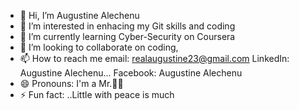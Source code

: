 - 👋 Hi, I’m Augustine Alechenu 
- 👀 I’m interested in enhacing my Git skills and coding 
- 🌱 I’m currently learning Cyber-Security on Coursera 
- 💞️ I’m looking to collaborate on coding, 
- 📫 How to reach me email: realaugustine23@gmail.com LinkedIn: Augustine Alechenu... Facebook: Augustine Alechenu 
- 😄 Pronouns: I'm a Mr.👨‍⚖️
- ⚡ Fun fact: ..Little with peace is much

<!---
Realaugustine23/Realaugustine23 is a ✨ special ✨ repository because its `README.md` (this file) appears on your GitHub profile.
You can click the Preview link to take a look at your changes.
--->
